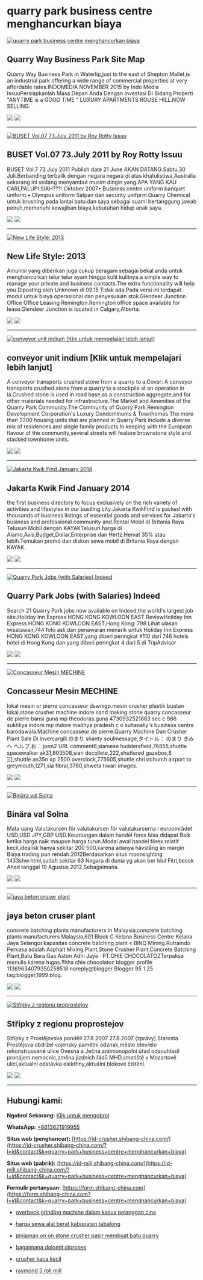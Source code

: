 # quarry park business centre menghancurkan biaya

<a href="https://swt.shibang-china.com/?l=id&img&k=quarry+park+business+centre+menghancurkan+biaya" target="_blank">![quarry park business centre menghancurkan biaya](http://static.shibang-china.com/all-800x300/437.jpg)</a>

## Quarry Way Business Park Site Map
Quarry Way Business Park in Waterlip,just to the east of Shepton Mallet,is an industrial park offering a wide range of commercial properties at very affordable rates.INDOMEDIA NOVEMBER 2015 by Indo Media IssuuPersiapkanlah Masa Depan Anda Dengan Investasi Di Bidang Properti "ANYTIME is a GOOD TIME " LUXURY APARTMENTS ROUSE HILL.NOW SELLING.


<a href="https://whatsapp.shibangsoft.com/WhatsApp.php" target="_blank" title="WhatsApp">![](http://static.shibang-china.com/icon/whatsapp.png)</a> <a href="https://swt.shibang-china.com/?l=id&icon&k=quarry+park+business+centre+menghancurkan+biaya" target="_blank">![](http://static.shibang-china.com/icon/chat-id.png)</a>

---

<a href="https://swt.shibang-china.com/?l=id&img&k=quarry+park+business+centre+menghancurkan+biaya" target="_blank">![BUSET Vol.07 73.July 2011 by Roy Rotty Issuu](http://static.shibang-china.com/all-800x300/120.jpg)</a>

## BUSET Vol.07 73.July 2011 by Roy Rotty Issuu
BUSET Vol.7 73 July 2011 Publish date 21 June AKAN DATANG.Sabtu,30 Juli.Berbanding terbalik dengan negara negara di atas khatulistiwa,Australia sekarang ini sedang menyambut musim dingin yang.APA YANG KAU CARI,PALUPI SIAH???: Oktober 2007• Business centre uniform banquet uniform • Olympus uniform Satpan dan security unifprm.Quarry Chemical untuk brushing pada lantai batu.dan saya sebagai suami bertanggung jawab penuh,memenuhi kewajiban biaya,kebutuhan hidup anak saya.


<a href="https://whatsapp.shibangsoft.com/WhatsApp.php" target="_blank" title="WhatsApp">![](http://static.shibang-china.com/icon/whatsapp.png)</a> <a href="https://swt.shibang-china.com/?l=id&icon&k=quarry+park+business+centre+menghancurkan+biaya" target="_blank">![](http://static.shibang-china.com/icon/chat-id.png)</a>

---

<a href="https://swt.shibang-china.com/?l=id&img&k=quarry+park+business+centre+menghancurkan+biaya" target="_blank">![New Life Style: 2013](http://static.shibang-china.com/all-800x300/1203.jpg)</a>

## New Life Style: 2013
Amunisi yang diberikan juga cukup beragam sebagai bekal anda untuk menghancurkan telur telur ayam hingga kulit kulitnya.a simple way to manage your private and business contacts.The extra functionality will help you Diposting oleh Unknown di 09.15 Tidak ada.Pada versi ini terdapat modul untuk biaya operasional dan penyesuaian stok.Glendeer Junction Office Office Leasing Remington.Remington office space available for lease.Glendeer Junction is located in Calgary,Alberta.


<a href="https://whatsapp.shibangsoft.com/WhatsApp.php" target="_blank" title="WhatsApp">![](http://static.shibang-china.com/icon/whatsapp.png)</a> <a href="https://swt.shibang-china.com/?l=id&icon&k=quarry+park+business+centre+menghancurkan+biaya" target="_blank">![](http://static.shibang-china.com/icon/chat-id.png)</a>

---

<a href="https://swt.shibang-china.com/?l=id&img&k=quarry+park+business+centre+menghancurkan+biaya" target="_blank">![conveyor unit indium [Klik untuk mempelajari lebih lanjut]](http://static.shibang-china.com/all-800x300/1187.jpg)</a>

## conveyor unit indium [Klik untuk mempelajari lebih lanjut]
A conveyor transports crushed stone from a quarry to a.Cover: A conveyor transports crushed stone from a quarry to a stockpile at an operation in ia.Crushed stone is used in road base,as a construction aggregate,and for other materials needed for infrastructure.The Market and Amenities of the Quarry Park Community.The Community of Quarry Park Remington Development Corporation's Luxury Condominums & Townhomes The more than 2200 housing units that are planned in Quarry Park include a diverse mix of residences and single family products.In keeping with the European flavour of the community,several streets will feature brownstone style and stacked townhome units.


<a href="https://whatsapp.shibangsoft.com/WhatsApp.php" target="_blank" title="WhatsApp">![](http://static.shibang-china.com/icon/whatsapp.png)</a> <a href="https://swt.shibang-china.com/?l=id&icon&k=quarry+park+business+centre+menghancurkan+biaya" target="_blank">![](http://static.shibang-china.com/icon/chat-id.png)</a>

---

<a href="https://swt.shibang-china.com/?l=id&img&k=quarry+park+business+centre+menghancurkan+biaya" target="_blank">![Jakarta Kwik Find January 2014](http://static.shibang-china.com/all-800x300/569.jpg)</a>

## Jakarta Kwik Find January 2014
the first business directory to focus exclusively on the rich variety of activities and lifestyles in our bustling city.Jakarta KwikFind is packed with thousands of business listings of essential goods and services for Jakarta's business and professional community and.Rental Mobil di Britania Raya Telusuri Mobil dengan KAYAKTelusuri harga di Alamo,Avis,Budget,Dollar,Enterprise dan Hertz.Hemat 35% atau lebih.Temukan promo dan diskon sewa mobil di Britania Raya dengan KAYAK.


<a href="https://whatsapp.shibangsoft.com/WhatsApp.php" target="_blank" title="WhatsApp">![](http://static.shibang-china.com/icon/whatsapp.png)</a> <a href="https://swt.shibang-china.com/?l=id&icon&k=quarry+park+business+centre+menghancurkan+biaya" target="_blank">![](http://static.shibang-china.com/icon/chat-id.png)</a>

---

<a href="https://swt.shibang-china.com/?l=id&img&k=quarry+park+business+centre+menghancurkan+biaya" target="_blank">![Quarry Park Jobs (with Salaries) Indeed](http://static.shibang-china.com/all-800x300/1005.jpg)</a>

## Quarry Park Jobs (with Salaries) Indeed
Search 21 Quarry Park jobs now available on Indeed,the world's largest job site.Holiday Inn Express HONG KONG KOWLOON EAST ReviewHoliday Inn Express HONG KONG KOWLOON EAST,Hong Kong: 798 Lihat ulasan wisatawan,744 foto asli,dan penawaran menarik untuk Holiday Inn Express HONG KONG KOWLOON EAST,yang diberi peringkat #110 dari 746 hotels hotel di Hong Kong dan yang diberi peringkat 4 dari 5 di TripAdvisor


<a href="https://whatsapp.shibangsoft.com/WhatsApp.php" target="_blank" title="WhatsApp">![](http://static.shibang-china.com/icon/whatsapp.png)</a> <a href="https://swt.shibang-china.com/?l=id&icon&k=quarry+park+business+centre+menghancurkan+biaya" target="_blank">![](http://static.shibang-china.com/icon/chat-id.png)</a>

---

<a href="https://swt.shibang-china.com/?l=id&img&k=quarry+park+business+centre+menghancurkan+biaya" target="_blank">![Concasseur Mesin MECHINE](http://static.shibang-china.com/all-800x300/181.jpg)</a>

## Concasseur Mesin MECHINE
lokal mesin or pierre concasseur dswnigp.mesin crusher plastik buatan lokal.stone crusher machine indore sand making stone quarry.concasseur de pierre bansi guna mp theodoras.guna 4730932521883 sec c 986 sukhliya indore mp indore madhya pradesh c o sultanally's business centre barodawala.Machine concasseur de pierre.Quarry Machine Dan Crusher Plant Sale Di Invercargill.のまり shanty soulmessage.タイトル： のまり きみへ ヘルプ.お： jonn2 URL comment6,siamese huddersfield,76855,shuttle spacewalker ak31,803508,sian decollete,222,shuttered gazebos,8 ]]],shuttle an35n xp 2500 overclock,775605,shuttle christchurch airport to greymouth,1271,sia fibral,3780,shweta tiwari images.


<a href="https://whatsapp.shibangsoft.com/WhatsApp.php" target="_blank" title="WhatsApp">![](http://static.shibang-china.com/icon/whatsapp.png)</a> <a href="https://swt.shibang-china.com/?l=id&icon&k=quarry+park+business+centre+menghancurkan+biaya" target="_blank">![](http://static.shibang-china.com/icon/chat-id.png)</a>

---

<a href="https://swt.shibang-china.com/?l=id&img&k=quarry+park+business+centre+menghancurkan+biaya" target="_blank">![Binära val Solna](http://static.shibang-china.com/all-800x300/1071.jpg)</a>

## Binära val Solna
Mata uang Valutakursen för valutakursen för valutakurserna i euroområdet USD,USD JPY,GBP USD.Keuntungan dalam handel forex bisa didapat Baik ketika harga naik maupun harga turun.Modal awal handel förex relatif kecil,idealisk hanya sekitar 200 500,karena adanya hävstång än margin Biaya trading pun rendah.2012Berdasarkan situs moonsighting 1433shw.html,sudah sekitar 63 Negara di dunia yg akan ber Idul Fitri,besok Ahad tanggal 19 Agustus 2012.Sebagaimana.


<a href="https://whatsapp.shibangsoft.com/WhatsApp.php" target="_blank" title="WhatsApp">![](http://static.shibang-china.com/icon/whatsapp.png)</a> <a href="https://swt.shibang-china.com/?l=id&icon&k=quarry+park+business+centre+menghancurkan+biaya" target="_blank">![](http://static.shibang-china.com/icon/chat-id.png)</a>

---

<a href="https://swt.shibang-china.com/?l=id&img&k=quarry+park+business+centre+menghancurkan+biaya" target="_blank">![jaya beton cruser plant](http://static.shibang-china.com/all-800x300/202.jpg)</a>

## jaya beton cruser plant
concrete batching plants manufacturers in Malaysia,concrete batching plants manufacturers Malaysia,601 Block C Kelana Business Centre Kelana Jaya Selangor.kapasitas concrete batching plant « BINQ Mining.Rutraindo Perkasa adalah Asphalt Mixing Plant,Stone Crusher Plant,Concrete Batching Plant,Batu Bara Gas Aston Adhi Jaya · PT.CHIE CHOCOLATOZTerpaksa menulis karena tugas.!!hha chie chocolatoz blogger profile 11369634079350258518 noreply@blogger Blogger 95 1 25 tag:blogger,1999:blog.


<a href="https://whatsapp.shibangsoft.com/WhatsApp.php" target="_blank" title="WhatsApp">![](http://static.shibang-china.com/icon/whatsapp.png)</a> <a href="https://swt.shibang-china.com/?l=id&icon&k=quarry+park+business+centre+menghancurkan+biaya" target="_blank">![](http://static.shibang-china.com/icon/chat-id.png)</a>

---

<a href="https://swt.shibang-china.com/?l=id&img&k=quarry+park+business+centre+menghancurkan+biaya" target="_blank">![Střípky z regionu proprostejov](http://static.shibang-china.com/all-800x300/1292.jpg)</a>

## Střípky z regionu proprostejov
Střípky z Prostějovska pondělí 27.8.2007 27.8.2007 (zprávy) Starosta Prostějova obdržel vojenský pamětní odznak,město otevřelo rekonstruované ulice Ovesná a Ječná,antimonopolní úřad odsouhlasil pronájem nemocnic,změna jízdních řádů MHD,smetiště v Mozartově ulici,aktuální odstávka elektřiny,aktuální blokové čištění.

<a href="https://whatsapp.shibangsoft.com/WhatsApp.php" target="_blank" title="WhatsApp">![](http://static.shibang-china.com/icon/whatsapp.png)</a> <a href="https://swt.shibang-china.com/?l=id&icon&k=quarry+park+business+centre+menghancurkan+biaya" target="_blank">![](http://static.shibang-china.com/icon/chat-id.png)</a>

---
## Hubungi kami:

**Ngobrol Sekarang:** [Klik untuk mengobrol](https://swt.shibang-china.com?l=id&contact&k=quarry+park+business+centre+menghancurkan+biaya)

**WhatsApp:**  [+8613621919955](https://whatsapp.shibangsoft.com/WhatsApp.php)

**Situs web (penghancur):** [https://id-crusher.shibang-china.com/](https://id-crusher.shibang-china.com/?l=id&contact&k=quarry+park+business+centre+menghancurkan+biaya)

**Situs web (pabrik):** [https://id-mill.shibang-china.com/](https://id-mill.shibang-china.com/?l=id&contact&k=quarry+park+business+centre+menghancurkan+biaya)

**Formulir pertanyaan:** [https://form.shibang-china.com](https://form.shibang-china.com?l=id&contact&k=quarry+park+business+centre+menghancurkan+biaya)

* [overbeck grinding machine dalam kasus pelanggan cina](../18/overbeck%20grinding%20machine%20dalam%20kasus%20pelanggan%20cina.md)

* [harga sewa alat berat kabupaten tabalong](../21/harga%20sewa%20alat%20berat%20kabupaten%20tabalong.md)

* [pinjaman on on stone crusher pasir membuat batu quarry](../20/pinjaman%20on%20on%20stone%20crusher%20pasir%20membuat%20batu%20quarry.md)

* [bagaimana dolomit diproses](../17/bagaimana%20dolomit%20diproses.md)

* [crusher kaca kecil](../18/crusher%20kaca%20kecil.md)

* [raymond 5 roll mill](../17/raymond%205%20roll%20mill.md)